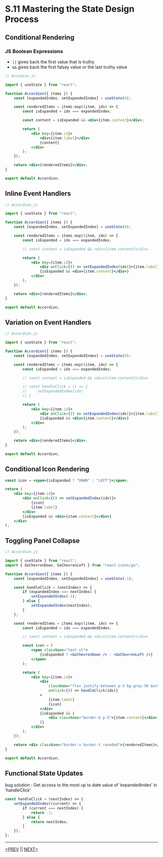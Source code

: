 # S.11 Mastering the State Design Process

## Conditional Rendering

### JS Boolean Expressions

-   `||` gives back the first value that is truthy
-   `&&` gives back the first falsey value or the last truthy value

```jsx
// Accodion.js

import { useState } from "react";

function Accordion({ items }) {
	const [expandedIndex, setExpandedIndex] = useState(0);

	const renderedItems = items.map((item, idx) => {
		const isExpanded = idx === expandedIndex;

		const content = isExpanded && <div>{item.content}</div>;

		return (
			<div key={item.id}>
				<div>{item.label}</div>
				{content}
			</div>
		);
	});

	return <div>{renderedItems}</div>;
}

export default Accordion;
```

## Inline Event Handlers

```jsx
// Accordion.js

import { useState } from "react";

function Accordion({ items }) {
	const [expandedIndex, setExpandedIndex] = useState(0);

	const renderedItems = items.map((item, idx) => {
		const isExpanded = idx === expandedIndex;

		// const content = isExpanded && <div>{item.content}</div>

		return (
			<div key={item.id}>
				<div onClick={() => setExpandedIndex(idx)}>{item.label}</div>
				{isExpanded && <div>{item.content}</div>}
			</div>
		);
	});

	return <div>{renderedItems}</div>;
}

export default Accordion;
```

## Variation on Event Handlers

```jsx
// Accordion.js

import { useState } from "react";

function Accordion({ items }) {
	const [expandedIndex, setExpandedIndex] = useState(0);

	const renderedItems = items.map((item, idx) => {
		const isExpanded = idx === expandedIndex;

		// const content = isExpanded && <div>{item.content}</div>

		// const handleClick = () => {
		//     setExpandedIndex(idx)
		// }

		return (
			<div key={item.id}>
				<div onClick={() => setExpandedIndex(idx)}>{item.label}</div>
				{isExpanded && <div>{item.content}</div>}
			</div>
		);
	});

	return <div>{renderedItems}</div>;
}

export default Accordion;
```

## Conditional Icon Rendering

```jsx
const icon = <span>{isExpanded ? "DOWN" : "LEFT"}</span>;

return (
	<div key={item.id}>
		<div onClick={() => setExpandedIndex(idx)}>
			{icon}
			{item.label}
		</div>
		{isExpanded && <div>{item.content}</div>}
	</div>
);
```

## Toggling Panel Collapse

```jsx
// Accordion.js

import { useState } from "react";
import { GoChevronDown, GoChevronLeft } from "react-icons/go";

function Accordion({ items }) {
	const [expandedIndex, setExpandedIndex] = useState(-1);

	const handleClick = (nextIndex) => {
		if (expandedIndex === nextIndex) {
			setExpandedIndex(-1);
		} else {
			setExpandedIndex(nextIndex);
		}
	};

	const renderedItems = items.map((item, idx) => {
		const isExpanded = idx === expandedIndex;

		// const content = isExpanded && <div>{item.content}</div>

		const icon = (
			<span className="text-xl">
				{isExpanded ? <GoChevronDown /> : <GoChevronLeft />}
			</span>
		);

		return (
			<div key={item.id}>
				<div
					className="flex justify-between p-3 bg-gray-50 border-b items-center cursor-pointer"
					onClick={() => handleClick(idx)}
				>
					{item.label}
					{icon}
				</div>
				{isExpanded && (
					<div className="border-b p-5">{item.content}</div>
				)}
			</div>
		);
	});

	return <div className="border-x border-t rounded">{renderedItems}</div>;
}

export default Accordion;
```

## Functional State Updates

bug solution : Get access to the most up to date value of ‘expandedIndex’ in ‘handleClick’

```jsx
const handleClick = (nextIndex) => {
	setExpandedIndex((current) => {
		if (current === nextIndex) {
			return -1;
		} else {
			return nextIndex;
		}
	});
};
```

---

[<PREV](./230210.md) || [NEXT>](./230212.md)
